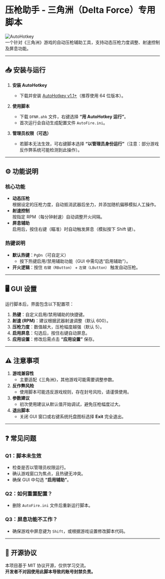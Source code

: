 # 压枪助手 - 三角洲（Delta Force）专用脚本

![AutoHotkey](https://img.shields.io/badge/AutoHotkey-v1.1+-green)  
一个针对《三角洲》游戏的自动压枪辅助工具，支持动态压枪力度调整、射速控制及屏息功能。

---

## 📥 安装与运行
1. **安装 AutoHotkey**  
   - 下载并安装 [AutoHotkey v1.1+](https://www.autohotkey.com/)（推荐使用 64 位版本）。

2. **使用脚本**  
   - 下载 `DFNR.ahk` 文件，右键选择 **“用 AutoHotkey 运行”**。
   - 首次运行会自动生成配置文件 `AutoFire.ini`。

3. **管理员权限（可选）**  
   - 若脚本无法生效，可右键脚本选择 **“以管理员身份运行”**（注意：部分游戏反作弊系统可能检测到此操作）。

---

## ⚙️ 功能说明
### 核心功能
- **动态压枪**  
  根据设定的压枪力度，自动抵消武器后坐力，并添加随机偏移模拟人工操作。
- **射速控制**  
  按指定 RPM（每分钟射速）自动调整开火间隔。
- **屏息辅助**  
  启用后，按住右键（瞄准）时自动触发屏息（模拟按下 Shift 键）。

### 热键说明
- **默认热键**：`PgDn`（可自定义）  
  - 按下热键启用/禁用辅助功能（GUI 中需勾选“启用辅助”）。
- **开火逻辑**：按住 `右键（RButton）` + `左键（LButton）` 触发自动压枪。

---

## 🖥️ GUI 设置
运行脚本后，界面包含以下配置项：
1. **热键**：自定义启用/禁用辅助的快捷键。
2. **射速 (RPM)**：建议根据武器射速调整（默认 600）。
3. **压枪力度**：数值越大，压枪幅度越强（默认 5）。
4. **启用屏息**：勾选后，按住右键自动屏息。
5. **应用设置**：修改后需点击 **“应用设置”** 保存。

---

## ⚠️ 注意事项
1. **游戏兼容性**  
   - 主要适配《三角洲》，其他游戏可能需要调整参数。
2. **反作弊风险**  
   - 使用脚本可能违反游戏规则，存在封号风险，请谨慎使用。
3. **参数建议**  
   - 初次使用建议从默认值开始调试，避免压枪幅度过大。
4. **退出脚本**  
   - 关闭 GUI 窗口或右键系统托盘图标选择 **Exit** 完全退出。

---

## ❓ 常见问题
### Q1：脚本未生效
- 检查是否以管理员权限运行。
- 确认游戏窗口为焦点，且热键无冲突。
- 确保 GUI 中勾选 **“启用辅助”**。

### Q2：如何重置配置？
- 删除 `AutoFire.ini` 文件后重新运行脚本。

### Q3：屏息功能不工作？
- 确保游戏中屏息键为 `Shift`，或根据游戏设置修改脚本代码。

---

## 📜 开源协议
本项目基于 MIT 协议开源，仅供学习交流。  
**开发者不对因使用此脚本导致的账号封禁负责。**
